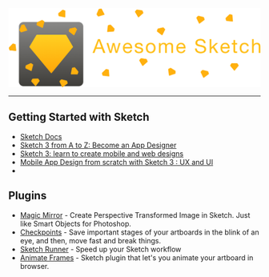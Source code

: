 <img src="https://raw.githubusercontent.com/BeautyDesign/Awesome-Sketch/master/Awesome%20Sketch%20Logo.png">

***
## Getting Started with Sketch
  * [Sketch Docs](http://www.sketchapp.com/learn)
  * [Sketch 3 from A to Z: Become an App Designer](https://www.udemy.com/learnsketch3)
  * [Sketch 3: learn to create mobile and web designs](https://www.udemy.com/learn-sketch-design)
  * [Mobile App Design from scratch with Sketch 3 : UX and UI](https://www.udemy.com/mobile-app-design-from-scratch)
  * 

## Plugins
 * [Magic Mirror](https://github.com/jamztang/MagicMirror) - Create Perspective Transformed Image in Sketch. Just like Smart Objects for Photoshop.
 * [Checkpoints](https://github.com/einancunlu/Checkpoints-Plugin-for-Sketch) - Save important stages of your artboards in the blink of an eye, and then, move fast and break things.
 * [Sketch Runner](http://sketchrunner.com) - Speed up your Sketch workflow
 * [Animate Frames](https://github.com/mxaly/animate-frames) - Sketch plugin that let's you animate your artboard in browser.
